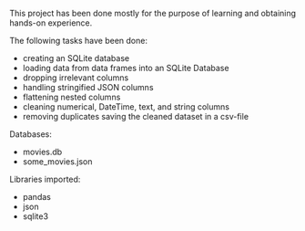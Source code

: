This project has been done mostly for the purpose of learning and obtaining hands-on experience.

The following tasks have been done:

- creating an SQLite database
- loading data from data frames into an SQLite Database 
- dropping irrelevant columns 
- handling stringified JSON columns 
- flattening nested columns 
- cleaning numerical, DateTime, text, and string columns 
- removing duplicates saving the cleaned dataset in a csv-file

Databases:
- movies.db
- some_movies.json

Libraries imported:
- pandas
- json
- sqlite3
